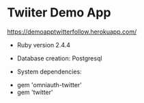 # Twiiter Demo App

https://demoapptwitterfollow.herokuapp.com/


* Ruby version 2.4.4

* Database creation: Postgresql

* System dependencies:

- gem 'omniauth-twitter'
- gem 'twitter'
